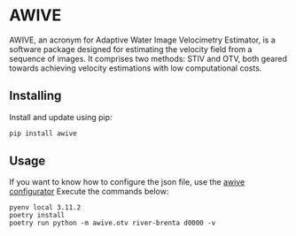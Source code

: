 # AWIVE
AWIVE, an acronym for Adaptive Water Image Velocimetry Estimator, is a
 software package designed for estimating the velocity field from a sequence of
 images. It comprises two methods: STIV and OTV, both geared towards achieving
 velocity estimations with low computational costs.

## Installing

Install and update using pip:

```bash
pip install awive
```

## Usage

If you want to know how to configure the json file, use the [awive configurator](https://github.com/JosephPenaQuino/awive-configurator)
Execute the commands below:

```
pyenv local 3.11.2
poetry install
poetry run python -m awive.otv river-brenta d0000 -v
```
